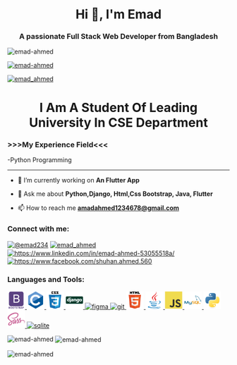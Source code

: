 <h1 align="center">Hi 👋, I'm Emad</h1>
<h3 align="center">A passionate Full Stack Web Developer from Bangladesh</h3>

<p align="left"> <img src="https://komarev.com/ghpvc/?username=emad-ahmed&label=Profile%20views&color=0e75b6&style=flat" alt="emad-ahmed" /> </p>

<p align="left"> <a href="https://github.com/ryo-ma/github-profile-trophy"><img src="https://github-profile-trophy.vercel.app/?username=emad-ahmed" alt="emad-ahmed" /></a> </p>

<p align="left"> <a href="https://twitter.com/emad_ahmed" target="blank"><img src="https://img.shields.io/twitter/follow/emad_ahmed?logo=twitter&style=for-the-badge" alt="emad_ahmed" /></a> </p>

<h1 align="center">I Am A Student Of Leading University In CSE Department</h1>

<h3 align="left">>>>My Experience Field<<<</h3>
  

  -Python Programming

  
  <hr>


- 🔭 I’m currently working on **An Flutter App**

- 💬 Ask me about **Python,Django, Html,Css Bootstrap, Java, Flutter**

- 📫 How to reach me **amadahmed1234678@gmail.com**

<h3 align="left">Connect with me:</h3>
<p align="left">
<a href="https://codepen.io/@emad234" target="blank"><img align="center" src="https://cdn.jsdelivr.net/npm/simple-icons@3.0.1/icons/codepen.svg" alt="@emad234" height="30" width="40" /></a>
<a href="https://twitter.com/EAhmed234" target="blank"><img align="center" src="https://cdn.jsdelivr.net/npm/simple-icons@3.0.1/icons/twitter.svg" alt="emad_ahmed" height="30" width="40" /></a>
<a href="https://www.linkedin.com/in/emad-ahmed-53055518a/" target="blank"><img align="center" src="https://cdn.jsdelivr.net/npm/simple-icons@3.0.1/icons/linkedin.svg" alt="https://www.linkedin.com/in/emad-ahmed-53055518a/" height="30" width="40" /></a>
<a href="https://www.facebook.com/shuhan.ahmed.560" target="blank"><img align="center" src="https://cdn.jsdelivr.net/npm/simple-icons@3.0.1/icons/facebook.svg" alt="https://www.facebook.com/shuhan.ahmed.560" height="30" width="40" /></a>
</p>

<h3 align="left">Languages and Tools:</h3>
<p align="left"> <a href="https://getbootstrap.com" target="_blank"> <img src="https://raw.githubusercontent.com/devicons/devicon/master/icons/bootstrap/bootstrap-plain-wordmark.svg" alt="bootstrap" width="40" height="40"/> </a> <a href="https://www.cprogramming.com/" target="_blank"> <img src="https://raw.githubusercontent.com/devicons/devicon/master/icons/c/c-original.svg" alt="c" width="40" height="40"/> </a> <a href="https://www.w3schools.com/css/" target="_blank"> <img src="https://raw.githubusercontent.com/devicons/devicon/master/icons/css3/css3-original-wordmark.svg" alt="css3" width="40" height="40"/> </a> <a href="https://www.djangoproject.com/" target="_blank"> <img src="https://raw.githubusercontent.com/devicons/devicon/master/icons/django/django-original.svg" alt="django" width="40" height="40"/> </a> <a href="https://www.figma.com/" target="_blank"> <img src="https://www.vectorlogo.zone/logos/figma/figma-icon.svg" alt="figma" width="40" height="40"/> </a> <a href="https://git-scm.com/" target="_blank"> <img src="https://www.vectorlogo.zone/logos/git-scm/git-scm-icon.svg" alt="git" width="40" height="40"/> </a> <a href="https://www.w3.org/html/" target="_blank"> <img src="https://raw.githubusercontent.com/devicons/devicon/master/icons/html5/html5-original-wordmark.svg" alt="html5" width="40" height="40"/> </a> <a href="https://www.java.com" target="_blank"> <img src="https://raw.githubusercontent.com/devicons/devicon/master/icons/java/java-original.svg" alt="java" width="40" height="40"/> </a> <a href="https://developer.mozilla.org/en-US/docs/Web/JavaScript" target="_blank"> <img src="https://raw.githubusercontent.com/devicons/devicon/master/icons/javascript/javascript-original.svg" alt="javascript" width="40" height="40"/> </a> <a href="https://www.mysql.com/" target="_blank"> <img src="https://raw.githubusercontent.com/devicons/devicon/master/icons/mysql/mysql-original-wordmark.svg" alt="mysql" width="40" height="40"/> </a> <a href="https://www.python.org" target="_blank"> <img src="https://raw.githubusercontent.com/devicons/devicon/master/icons/python/python-original.svg" alt="python" width="40" height="40"/> </a> <a href="https://sass-lang.com" target="_blank"> <img src="https://raw.githubusercontent.com/devicons/devicon/master/icons/sass/sass-original.svg" alt="sass" width="40" height="40"/> </a> <a href="https://www.sqlite.org/" target="_blank"> <img src="https://www.vectorlogo.zone/logos/sqlite/sqlite-icon.svg" alt="sqlite" width="40" height="40"/> </a> </p>

<p><img align="left" src="https://github-readme-stats.vercel.app/api/top-langs?username=emad-ahmed&show_icons=true&locale=en&layout=compact" alt="emad-ahmed" /></p>

<p>&nbsp;<img align="center" src="https://github-readme-stats.vercel.app/api?username=emad-ahmed&show_icons=true&locale=en" alt="emad-ahmed" /></p>

<p><img align="center" src="https://github-readme-streak-stats.herokuapp.com/?user=emad-ahmed&" alt="emad-ahmed" /></p>

